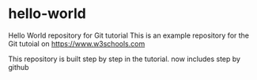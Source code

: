 # hello-world
Hello World repository for Git tutorial
This is an example repository for the Git tutoial on https://www.w3schools.com

This repository is built step by step in the tutorial.
now includes step by github
